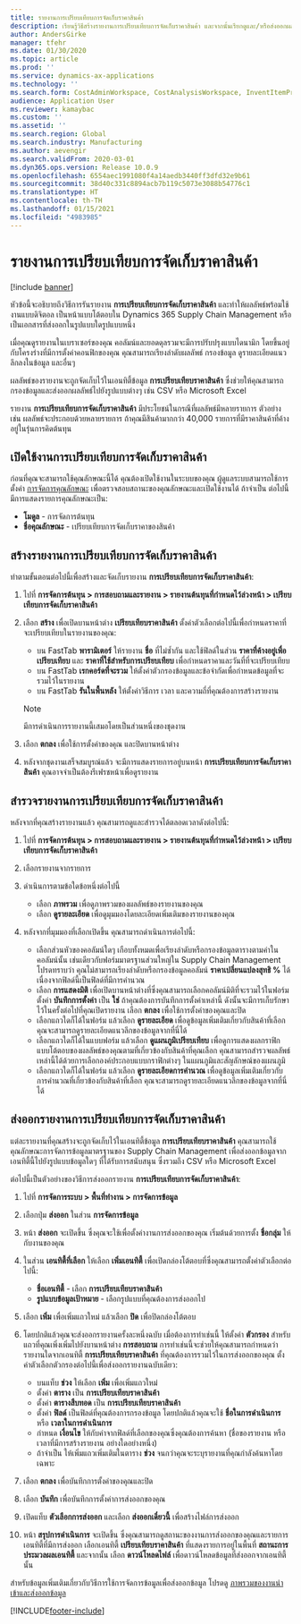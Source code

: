 ```yaml
---
title: รายงานการเปรียบเทียบการจัดเก็บราคาสินค้า
description: เรียนรู้วิธีสร้างรายงานการเปรียบเทียบการจัดเก็บราคาสินค้า และจากนั้นเรียกดูและ/หรือส่งออกผลลัพธ์
author: AndersGirke
manager: tfehr
ms.date: 01/30/2020
ms.topic: article
ms.prod: ''
ms.service: dynamics-ax-applications
ms.technology: ''
ms.search.form: CostAdminWorkspace, CostAnalysisWorkspace, InventItemPriceCompareStorage, InventItemPriceCompareStorageDetailsChart, InventItemPriceCompareStorageDetails
audience: Application User
ms.reviewer: kamaybac
ms.custom: ''
ms.assetid: ''
ms.search.region: Global
ms.search.industry: Manufacturing
ms.author: aevengir
ms.search.validFrom: 2020-03-01
ms.dyn365.ops.version: Release 10.0.9
ms.openlocfilehash: 6554aec1991080f4a14aedb3440ff3dfd32e9b61
ms.sourcegitcommit: 38d40c331c8894acb7b119c5073e3088b54776c1
ms.translationtype: HT
ms.contentlocale: th-TH
ms.lasthandoff: 01/15/2021
ms.locfileid: "4983985"
---
```

# <a name="compare-item-prices-storage-report"></a>รายงานการเปรียบเทียบการจัดเก็บราคาสินค้า

[!include [banner](../includes/banner.md)]

หัวข้อนี้จะอธิบายถึงวิธีการรันรายงาน **การเปรียบเทียบการจัดเก็บราคาสินค้า** และทำให้ผลลัพธ์พร้อมใช้งานแบบดิจิตอล เป็นหน้าแบบโต้ตอบใน Dynamics 365 Supply Chain Management หรือเป็นเอกสารที่ส่งออกในรูปแบบใดรูปแบบหนึ่ง

เมื่อคุณดูรายงานในเบราเซอร์ของคุณ คอลัมน์และยอดดุลรวมจะมีการปรับปรุงแบบไดนามิก โดยขึ้นอยู่กับโครงร่างที่มีการตั้งค่าคอนฟิกของคุณ คุณสามารถเรียงลำดับผลลัพธ์ กรองข้อมูล ดูรายละเอียดแนวลึกลงในข้อมูล และอื่นๆ

ผลลัพธ์ของรายงานจะถูกจัดเก็บไว้ในเอนทิตี้ข้อมูล **การเปรียบเทียบราคาสินค้า** ซึ่งช่วยให้คุณสามารถกรองข้อมูลและส่งออกผลลัพธ์ไปยังรูปแบบต่างๆ เช่น CSV หรือ Microsoft Excel

รายงาน **การเปรียบเทียบการจัดเก็บราคาสินค้า** มีประโยชน์ในกรณีที่ผลลัพธ์มีหลายรายการ ตัวอย่างเช่น ผลลัพธ์จะประกอบด้วยหลายรายการ ถ้าคุณมีสินค้ามากกว่า 40,000 รายการที่มีราคาสินค้าที่ค้างอยู่ในรุ่นการคิดต้นทุน

## <a name="enable-compare-item-prices-storage"></a>เปิดใช้งานการเปรียบเทียบการจัดเก็บราคาสินค้า

ก่อนที่คุณจะสามารถใช้คุณลักษณะนี้ได้ คุณต้องเปิดใช้งานในระบบของคุณ ผู้ดูแลระบบสามารถใช้การตั้งค่า [การจัดการคุณลักษณะ](../../fin-ops-core/fin-ops/get-started/feature-management/feature-management-overview.md) เพื่อตรวจสอบสถานะของคุณลักษณะและเปิดใช้งานได้ ถ้าจำเป็น ต่อไปนี้มีการแสดงรายการคุณลักษณะเป็น:

- **โมดูล** - การจัดการต้นทุน
- **ชื่อคุณลักษณะ** - เปรียบเทียบการจัดเก็บราคาของสินค้า

## <a name="generate-a-compare-item-prices-storage-report"></a>สร้างรายงานการเปรียบเทียบการจัดเก็บราคาสินค้า

ทำตามขั้นตอนต่อไปนี้เพื่อสร้างและจัดเก็บรายงาน **การเปรียบเทียบการจัดเก็บราคาสินค้า**:

1. ไปที่ **การจัดการต้นทุน > การสอบถามและรายงาน > รายงานต้นทุนที่กำหนดไว้ล่วงหน้า > เปรียบเทียบการจัดเก็บราคาสินค้า**

1. เลือก **สร้าง** เพื่อเปิดบานหน้าต่าง **เปรียบเทียบราคาสินค้า** ตั้งค่าตัวเลือกต่อไปนี้เพื่อกำหนดราคาที่จะเปรียบเทียบในรายงานของคุณ:

    - บน FastTab **พารามิเตอร์** ให้รายงาน **ชื่อ** ที่ไม่ซ้ำกัน และใช้ฟิลด์ในส่วน **ราคาที่ค้างอยู่เพื่อเปรียบเทียบ** และ **ราคาที่ใช้สำหรับการเปรียบเทียบ** เพื่อกำหนดราคาและวันที่ที่จะเปรียบเทียบ
    - บน FastTab **เรกคอร์ดที่จะรวม** ให้ตั้งค่าตัวกรองข้อมูลและข้อจำกัดเพื่อกำหนดข้อมูลที่จะรวมไว้ในรายงาน
    - บน FastTab **รันในพื้นหลัง** ให้ตั้งค่าวิธีการ เวลา และความถี่ที่คุณต้องการสร้างรายงาน
    > [!NOTE]
    > มีการดำเนินการรายงานนี้เสมอโดยเป็นส่วนหนึ่งของชุดงาน

1. เลือก **ตกลง** เพื่อใช้การตั้งค่าของคุณ และปิดบานหน้าต่าง

1. หลังจากชุดงานเสร็จสมบูรณ์แล้ว จะมีการแสดงรายการอยู่บนหน้า **การเปรียบเทียบการจัดเก็บราคาสินค้า** คุณอาจจำเป็นต้องรีเฟรชหน้าเพื่อดูรายงาน

## <a name="explore-the-compare-item-prices-storage-report"></a>สำรวจรายงานการเปรียบเทียบการจัดเก็บราคาสินค้า

หลังจากที่คุณสร้างรายงานแล้ว คุณสามารถดูและสำรวจได้ตลอดเวลาดังต่อไปนี้:

1. ไปที่ **การจัดการต้นทุน > การสอบถามและรายงาน > รายงานต้นทุนที่กำหนดไว้ล่วงหน้า > เปรียบเทียบการจัดเก็บราคาสินค้า**

1. เลือกรายงานจากรายการ

1. ดำเนินการตามข้อใดข้อหนึ่งต่อไปนี้

    - เลือก **ภาพรวม** เพื่อดูภาพรวมของผลลัพธ์ของรายงานของคุณ
    - เลือก **ดูรายละเอียด** เพื่อดูมุมมองโดยละเอียดเพิ่มเติมของรายงานของคุณ

1. หลังจากที่มุมมองที่เลือกเปิดขึ้น คุณสามารถดำเนินการต่อไปนี้:

    - เลือกส่วนหัวของคอลัมน์ใดๆ เกือบทั้งหมดเพื่อเรียงลำดับหรือกรองข้อมูลตารางตามค่าในคอลัมน์นั้น เช่นเดียวกับฟอร์มมาตรฐานส่วนใหญ่ใน Supply Chain Management โปรดทราบว่า คุณไม่สามารถเรียงลำดับหรือกรองข้อมูลคอลัมน์ **ราคาเปลี่ยนแปลงสุทธิ %** ได้ เนื่องจากฟิลด์นี้เป็นฟิลด์ที่มีการคำนวณ
    - เลือก **การแสดงมิติ** เพื่อเปิดบานหน้าต่างที่ซึ่งคุณสามารถเลือกคอลัมน์มิติที่จะรวมไว้ในฟอร์ม ตั้งค่า **บันทึกการตั้งค่า** เป็น **ใช่** ถ้าคุณต้องการบันทึกการตั้งค่าเหล่านี้ ดังนั้นจะมีการเก็บรักษาไว้ในครั้งต่อไปที่คุณเปิดรายงาน เลือก **ตกลง** เพื่อใช้การตั้งค่าของคุณและปิด
    - เลือกแถวใดก็ได้ในฟอร์ม แล้วเลือก **ดูรายละเอียด** เพื่อดูข้อมูลเพิ่มเติมเกี่ยวกับสินค้าที่เลือก คุณจะสามารถดูรายละเอียดแนวลึกของข้อมูลจากที่นี่ได้
    - เลือกแถวใดก็ได้ในแบบฟอร์ม แล้วเลือก **ดูแผนภูมิเปรียบเทียบ** เพื่อดูการแสดงผลกราฟิกแบบโต้ตอบของผลลัพธ์ของคุณตามที่เกี่ยวข้องกับสินค้าที่คุณเลือก คุณสามารถสำรวจผลลัพธ์เหล่านี้ได้ด้วยการเลือกองค์ประกอบแบบกราฟิกต่างๆ ในแผนภูมิและสัญลักษณ์ของแผนภูมิ
    - เลือกแถวใดก็ได้ในฟอร์ม แล้วเลือก **ดูรายละเอียดการคำนวณ** เพื่อดูข้อมูลเพิ่มเติมเกี่ยวกับการคำนวณที่เกี่ยวข้องกับสินค้าที่เลือก คุณจะสามารถดูรายละเอียดแนวลึกของข้อมูลจากที่นี่ได้

## <a name="export-the-compare-item-prices-storage-report"></a>ส่งออกรายงานการเปรียบเทียบการจัดเก็บราคาสินค้า

แต่ละรายงานที่คุณสร้างจะถูกจัดเก็บไว้ในเอนทิตี้ข้อมูล **การเปรียบเทียบราคาสินค้า** คุณสามารถใช้คุณลักษณะการจัดการข้อมูลมาตรฐานของ Supply Chain Management เพื่อส่งออกข้อมูลจากเอนทิตี้นี้ไปยังรูปแบบข้อมูลใดๆ ที่ได้รับการสนับสนุน ซึ่งรวมถึง CSV หรือ Microsoft Excel

ต่อไปนี้เป็นตัวอย่างของวิธีการส่งออกรายงาน **การเปรียบเทียบการจัดเก็บราคาสินค้า**:

1. ไปที่ **การจัดการระบบ > พื้นที่ทำงาน > การจัดการข้อมูล**

1. เลือกปุ่ม **ส่งออก** ในส่วน **การจัดการข้อมูล**

1. หน้า **ส่งออก** จะเปิดขึ้น ซึ่งคุณจะใช้เพื่อตั้งค่างานการส่งออกของคุณ เริ่มต้นด้วยการตั้ง **ชื่อกลุ่ม** ให้กับงานของคุณ

1. ในส่วน **เอนทิตี้ที่เลือก** ให้เลือก **เพิ่มเอนทิตี้** เพื่อเปิดกล่องโต้ตอบที่ซึ่งคุณสามารถตั้งค่าตัวเลือกต่อไปนี้:

    - **ชื่อเอนทิตี้** - เลือก **การเปรียบเทียบราคาสินค้า**
    - **รูปแบบข้อมูลเป้าหมาย** - เลือกรูปแบบที่คุณต้องการส่งออกไป

1. เลือก **เพิ่ม** เพื่อเพิ่มแถวใหม่ แล้วเลือก **ปิด** เพื่อปิดกล่องโต้ตอบ

1. โดยปกติแล้วคุณจะส่งออกรายงานครั้งละหนึ่งฉบับ เมื่อต้องการทำเช่นนี้ ให้ตั้งค่า **ตัวกรอง** สำหรับแถวที่คุณเพิ่งเพิ่มไปยังบานหน้าต่าง **การสอบถาม** การทำเช่นนี้จะช่วยให้คุณสามารถกำหนดว่ารายงานใดจากเอนทิตี้ **การเปรียบเทียบราคาสินค้า** ที่คุณต้องการรวมไว้ในการส่งออกของคุณ ตั้งค่าตัวเลือกตัวกรองต่อไปนี้เพื่อส่งออกรายงานฉบับเดียว:

    - บนแท็บ **ช่วง** ให้เลือก **เพิ่ม** เพื่อเพิ่มแถวใหม่
    - ตั้งค่า **ตาราง** เป็น **การเปรียบเทียบราคาสินค้า**
    - ตั้งค่า **ตารางสืบทอด** เป็น **การเปรียบเทียบราคาสินค้า**
    - ตั้งค่า **ฟิลด์** เป็นฟิลด์ที่คุณต้องการกรองข้อมูล โดยปกติแล้วคุณจะใช้ **ชื่อในการดำเนินการ** หรือ **เวลาในการดำเนินการ**
    - กำหนด **เงื่อนไข** ให้กับค่าจากฟิลด์ที่เลือกของคุณซึ่งคุณต้องการค้นหา (ชื่อของรายงาน หรือเวลาที่มีการสร้างรายงาน อย่างใดอย่างหนึ่ง)
    - ถ้าจำเป็น ให้เพิ่มแถวเพิ่มเติมในตาราง **ช่วง** จนกว่าคุณจะระบุรายงานที่คุณกำลังค้นหาโดยเฉพาะ

1. เลือก **ตกลง** เพื่อบันทึกการตั้งค่าของคุณและปิด

1. เลือก **บันทึก** เพื่อบันทึกการตั้งค่าการส่งออกของคุณ

1. เปิดแท็บ **ตัวเลือกการส่งออก** และเลือก **ส่งออกเดี๋ยวนี้** เพื่อสร้างไฟล์การส่งออก

1. หน้า **สรุปการดำเนินการ** จะเปิดขึ้น ซึ่งคุณสามารถดูสถานะของงานการส่งออกของคุณและรายการเอนทิตี้ที่มีการส่งออก เลือกเอนทิตี้ **เปรียบเทียบราคาสินค้า** ที่แสดงรายการอยู่ในพื้นที่ **สถานะการประมวลผลเอนทิตี้** และจากนั้น เลือก **ดาวน์โหลดไฟล์** เพื่อดาวน์โหลดข้อมูลที่ส่งออกจากเอนทิตี้นั้น

สำหรับข้อมูลเพิ่มเติมเกี่ยวกับวิธีการใช้การจัดการข้อมูลเพื่อส่งออกข้อมูล โปรดดู [ภาพรวมของงานนำเข้าและส่งออกข้อมูล](../../fin-ops-core/dev-itpro/data-entities/data-import-export-job.md)


[!INCLUDE[footer-include](../../includes/footer-banner.md)]